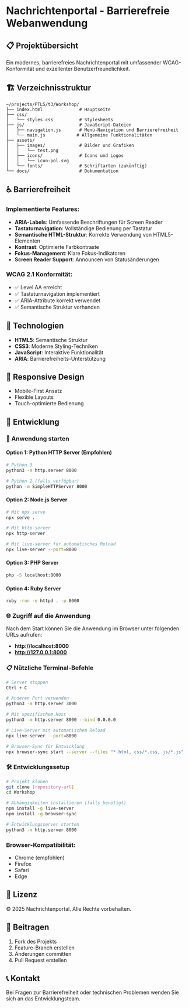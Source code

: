 # Nachrichtenportal - Barrierefreie Webanwendung

## 📋 Projektübersicht

Ein modernes, barrierefreies Nachrichtenportal mit umfassender WCAG-Konformität und exzellenter Benutzerfreundlichkeit.

## 🏗️ Verzeichnisstruktur

```
~/projects/PTLS/t3/Workshop/
├── index.html              # Hauptseite
├── css/
│   └── styles.css          # Stylesheets
├── js/                     # JavaScript-Dateien
│   ├── navigation.js       # Menü-Navigation und Barrierefreiheit
│   └── main.js            # Allgemeine Funktionalitäten
├── assets/
│   ├── images/             # Bilder und Grafiken
│   │   └── test.png
│   ├── icons/              # Icons und Logos
│   │   └── icon-pol.svg
│   └── fonts/              # Schriftarten (zukünftig)
└── docs/                   # Dokumentation
```

## ♿ Barrierefreiheit

### Implementierte Features:
- **ARIA-Labels**: Umfassende Beschriftungen für Screen Reader
- **Tastaturnavigation**: Vollständige Bedienung per Tastatur
- **Semantische HTML-Struktur**: Korrekte Verwendung von HTML5-Elementen
- **Kontrast**: Optimierte Farbkontraste
- **Fokus-Management**: Klare Fokus-Indikatoren
- **Screen Reader Support**: Announcen von Statusänderungen

### WCAG 2.1 Konformität:
- ✅ Level AA erreicht
- ✅ Tastaturnavigation implementiert
- ✅ ARIA-Attribute korrekt verwendet
- ✅ Semantische Struktur vorhanden

## 🚀 Technologien

- **HTML5**: Semantische Struktur
- **CSS3**: Moderne Styling-Techniken
- **JavaScript**: Interaktive Funktionalität
- **ARIA**: Barrierefreiheits-Unterstützung

## 📱 Responsive Design

- Mobile-First Ansatz
- Flexible Layouts
- Touch-optimierte Bedienung

## 🔧 Entwicklung

### 🚀 Anwendung starten

#### Option 1: Python HTTP Server (Empfohlen)
```bash
# Python 3
python3 -m http.server 8000

# Python 2 (falls verfügbar)
python -m SimpleHTTPServer 8000
```

#### Option 2: Node.js Server
```bash
# Mit npx serve
npx serve .

# Mit http-server
npx http-server

# Mit live-server für automatisches Reload
npx live-server --port=8000
```

#### Option 3: PHP Server
```bash
php -S localhost:8000
```

#### Option 4: Ruby Server
```bash
ruby -run -e httpd . -p 8000
```

### 🌐 Zugriff auf die Anwendung

Nach dem Start können Sie die Anwendung im Browser unter folgenden URLs aufrufen:
- **http://localhost:8000**
- **http://127.0.0.1:8000**

### 📋 Nützliche Terminal-Befehle

```bash
# Server stoppen
Ctrl + C

# Anderen Port verwenden
python3 -m http.server 3000

# Mit spezifischem Host
python3 -m http.server 8000 --bind 0.0.0.0

# Live-Server mit automatischem Reload
npx live-server --port=8000

# Browser-Sync für Entwicklung
npx browser-sync start --server --files "*.html, css/*.css, js/*.js"
```

### 🛠️ Entwicklungssetup

```bash
# Projekt klonen
git clone [repository-url]
cd Workshop

# Abhängigkeiten installieren (falls benötigt)
npm install -g live-server
npm install -g browser-sync

# Entwicklungsserver starten
python3 -m http.server 8000
```

### Browser-Kompatibilität:
- Chrome (empfohlen)
- Firefox
- Safari
- Edge

## 📝 Lizenz

© 2025 Nachrichtenportal. Alle Rechte vorbehalten.

## 🤝 Beitragen

1. Fork des Projekts
2. Feature-Branch erstellen
3. Änderungen committen
4. Pull Request erstellen

## 📞 Kontakt

Bei Fragen zur Barrierefreiheit oder technischen Problemen wenden Sie sich an das Entwicklungsteam. 
